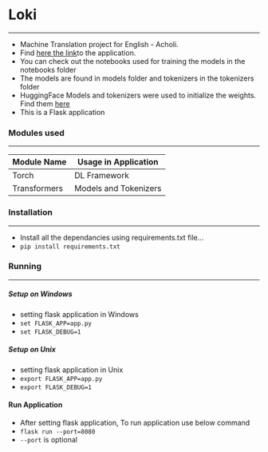 # Loki
---
- Machine Translation project for English - Acholi.
- Find [here the link](https://loki-mt.herokuapp.com/)to the application.
- You can check out the notebooks used for training the models in the notebooks folder
- The models are found in models folder and tokenizers in the tokenizers folder
- HuggingFace Models and tokenizers were used to initialize the weights. Find them [here](https://huggingface.co/Helsinki-NLP/opus-mt-luo-en#)
- This is a Flask application

### Modules used
---
| Module Name    | Usage in Application |
|----------------|----------------------|
|Torch          |DL Framework|
|Transformers   | Models and Tokenizers|


### Installation
---
- Install all the dependancies using requirements.txt file...
- ```pip install requirements.txt```

### Running
---
##### Setup on Windows
- setting flask application in Windows
- ```set FLASK_APP=app.py```
- ```set FLASK_DEBUG=1```

##### Setup on Unix
- setting flask application in Unix
- ```export FLASK_APP=app.py```
- ```export FLASK_DEBUG=1```

#### Run Application
- After setting flask application, To run application use below command
- ```flask run --port=8080```
- ```--port``` is optional
